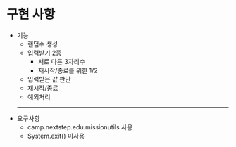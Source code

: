 # 구현 사항
 * 기능
    * 랜덤수 생성
    * 입력받기 2종
        * 서로 다른 3자리수
        * 재시작/종료를 위한 1/2
    * 입력받은 값 판단
    * 재시작/종료
    * 예외처리
    ***
* 요구사항
    * camp.nextstep.edu.missionutils 사용
    * System.exit() 미사용